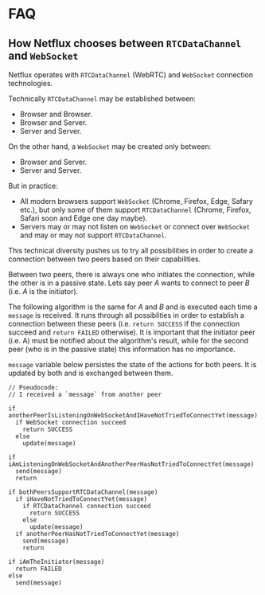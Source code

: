 # FAQ

## How Netflux chooses between `RTCDataChannel` and `WebSocket`

Netflux operates with `RTCDataChannel` (WebRTC) and `WebSocket` connection technologies.

Technically `RTCDataChannel` may be established between:

* Browser and Browser.
* Browser and Server.
* Server and Server.

On the other hand, a `WebSocket` may be created only between:

* Browser and Server.
* Server and Server.

But in practice:

* All modern browsers support `WebSocket` (Chrome, Firefox, Edge, Safary etc.), but only some of them support `RTCDataChannel` (Chrome, Firefox, Safari soon and Edge one day maybe).
* Servers may or may not listen on `WebSocket` or connect over `WebSocket` and may or may not support `RTCDataChannel`.

This technical diversity pushes us to try all possibilities in order to create a connection between two peers based on their capabilities.

Between two peers, there is always one who initiates the connection, while the other is in a passive state. Lets say peer _A_ wants to connect to peer _B_ (i.e. _A_ is the initiator).

The following algorithm is the same for _A_ and _B_ and is executed each time a `message` is received. It runs through all possiblities in order to establish a connection between these peers (i.e. `return SUCCESS` if the connection succeed and `return FAILED` otherwise). It is important that the initiator peer (i.e. A) must be notified about the algorithm's result, while for the second peer (who is in the passive state) this information has no importance.

`message` variable below persistes the state of the actions for both peers. It is updated by both and is exchanged between them.

```pseudocode
// Pseudocode:
// I received a `message` from another peer

if anotherPeerIsListeningOnWebSocketAndIHaveNotTriedToConnectYet(message)
  if WebSocket connection succeed
    return SUCCESS
  else
    update(message)

if iAmListeningOnWebSocketAndAnotherPeerHasNotTriedToConnectYet(message)
  send(message)
  return

if bothPeersSupportRTCDataChannel(message)
  if iHaveNotTriedToConnectYet(message)
    if RTCDataChannel connection succeed
      return SUCCESS
    else
      update(message)
  if anotherPeerHasNotTriedToConnectYet(message)
    send(message)
    return

if iAmTheInitiator(message)
  return FAILED
else
  send(message)
```
